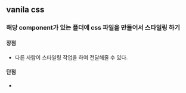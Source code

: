 ## vanila css

### 해당 component가 있는 폴더에 css 파일을 만들어서 스타일링 하기

#### 장점

- 다른 사람이 스타일링 작업을 하여 전달해줄 수 있다.

#### 단점

-
